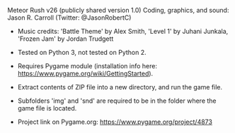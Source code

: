 Meteor Rush v26 (publicly shared version 1.0)
Coding, graphics, and sound: Jason R. Carroll (Twitter: @JasonRobertC)

- Music credits: 'Battle Theme' by Alex Smith, 'Level 1' by Juhani Junkala, 'Frozen Jam' by Jordan Trudgett

- Tested on Python 3, not tested on Python 2. 

- Requires Pygame module (installation info here: https://www.pygame.org/wiki/GettingStarted). 

- Extract contents of ZIP file into a new directory, and run the game file. 

- Subfolders 'img' and 'snd' are required to be in the folder where the game file is located.

- Project link on Pygame.org: https://www.pygame.org/project/4873 

